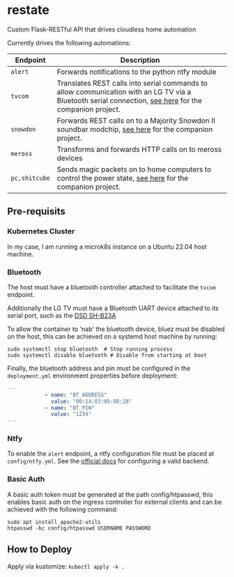 # restate
Custom Flask-RESTful API that drives cloudless home automation

Currently drives the following automations:

|Endpoint|Description|
|---|---|
|`alert`|Forwards notifications to the python ntfy module|
|`tvcom`|Translates REST calls into serial commands to allow communication with an LG TV via a Bluetooth serial connection, [see here](https://github.com/kennedn/TvCom) for the companion project.|
|`snowdon`|Forwards REST calls on to a Majority Snowdon II soundbar modchip, [see here](https://github.com/kennedn/snowdon-ii-wifi) for the companion project.|
|`meross`|Transforms and forwards HTTP calls on to meross devices|
|`pc,shitcube`|Sends magic packets on to home computers to control the power state, [see here](https://github.com/kennedn/Action-On-LAN) for the companion project.|


## Pre-requisits 

### Kubernetes Cluster

In my case, I am running a microk8s instance on a Ubuntu 22.04 host machine.

### Bluetooth

The host must have a bluetooth controller attached to facilitate the `tvcom` endpoint.

Additionally the LG TV must have a Bluetooth UART device attached to its serial port, such as the [DSD SH-B23A](https://www.amazon.co.uk/DSD-TECH-SH-B23A-Bluetooth-Converter/dp/B07FP6NZB7/)

To allow the container to 'nab' the bluetooth device, bluez must be disabled on the host, this can be achieved on a systemd host machine by running:

```shell
sudo systemctl stop bluetooth  # Stop running process
sudo systemctl disable bluetooth # Disable from starting at boot
```

Finally, the bluetooth address and pin must be configured in the `deployment.yml` environment properties before deployment:
```yaml
---
            - name: "BT_ADDRESS"
              value: "00:14:03:05:0D:28"
            - name: "BT_PIN"
              value: "1234"
---
```

### Ntfy

To enable the `alert` endpoint, a ntfy configuration file must be placed at `config/ntfy.yml`. See the [official docs](https://ntfy.readthedocs.io/en/latest/#configuring-ntfy) for configuring a valid backend.


### Basic Auth

A basic auth token must be generated at the path config/htpasswd, this enables basic auth on the ingress controller for external clients and can be achieved with the following command:

```shell
sudo apt install apache2-utils
htpasswd -bc config/htpasswd USERNAME PASSWORD
```

## How to Deploy

Apply via kustomize:
`kubectl apply -k .`
